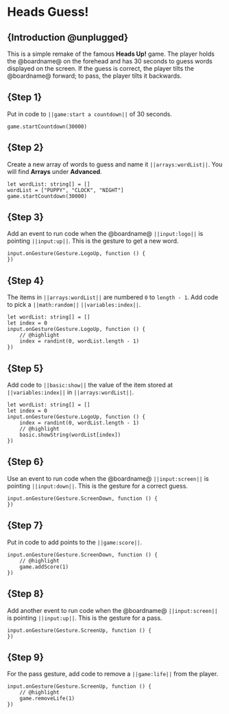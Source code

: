 # Heads Guess!

## {Introduction @unplugged}

This is a simple remake of the famous **Heads Up!** game. The player holds the @boardname@ on the forehead and has 30 seconds to guess words displayed on the screen.
If the guess is correct, the player tilts the @boardname@ forward; to pass, the player tilts it backwards.

## {Step 1}

Put in code to ``||game:start a countdown||`` of 30 seconds.

```blocks
game.startCountdown(30000)
```

## {Step 2}

Create a new array of words to guess and name it ``||arrays:wordList||``. You will find **Arrays** under **Advanced**.

```blocks
let wordList: string[] = []
wordList = ["PUPPY", "CLOCK", "NIGHT"]
game.startCountdown(30000)
```

## {Step 3}

Add an event to run code when the @boardname@ ``||input:logo||`` is pointing ``||input:up||``.
This is the gesture to get a new word.

```blocks
input.onGesture(Gesture.LogoUp, function () {
})
```

## {Step 4}

The items in ``||arrays:wordList||`` are numbered ``0`` to ``length - 1``.
Add code to pick a ``||math:random||`` ``||variables:index||``.

```blocks
let wordList: string[] = []
let index = 0
input.onGesture(Gesture.LogoUp, function () {
    // @highlight
    index = randint(0, wordList.length - 1)
})
```

## {Step 5}

Add code to ``||basic:show||`` the value of the item stored at ``||variables:index||`` in  ``||arrays:wordList||``.

```blocks
let wordList: string[] = []
let index = 0
input.onGesture(Gesture.LogoUp, function () {
    index = randint(0, wordList.length - 1)
    // @highlight
    basic.showString(wordList[index])
})
```

## {Step 6}

Use an event to run code when the @boardname@ ``||input:screen||`` is pointing ``||input:down||``.
This is the gesture for a correct guess.

```blocks
input.onGesture(Gesture.ScreenDown, function () {
})
```

## {Step 7}

Put in code to add points to the ``||game:score||``.

```blocks
input.onGesture(Gesture.ScreenDown, function () {
    // @highlight
    game.addScore(1)
})
```

## {Step 8}

Add another event to run code when the @boardname@ ``||input:screen||`` is pointing ``||input:up||``.
This is the gesture for a pass.

```blocks
input.onGesture(Gesture.ScreenUp, function () {
})
```

## {Step 9}

For the pass gesture, add code to remove a ``||game:life||`` from the player.

```blocks
input.onGesture(Gesture.ScreenUp, function () {
    // @highlight
    game.removeLife(1)
})
```
